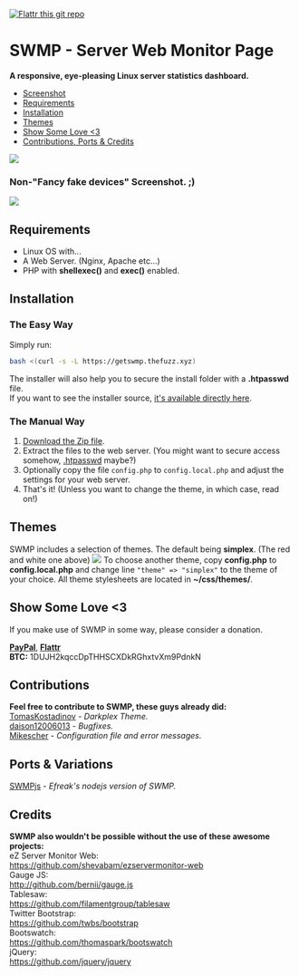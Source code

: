 [![Flattr this git repo](http://api.flattr.com/button/flattr-badge-large.png)](https://flattr.com/submit/auto?user_id=fuzzymannerz&url=https://github.com/fuzzymannerz/swmp&title=SWMP)
# SWMP - Server Web Monitor Page

**A responsive, eye-pleasing Linux server statistics dashboard.**
- [Screenshot](#non-fancy-fake-devices-screenshot-)
- [Requirements](#requirements)
- [Installation](#installation)
- [Themes](#themes)
- [Show Some Love <3](#show-some-love-3)
- [Contributions, Ports & Credits](#contributions)


![](http://i.imgur.com/q8XWluS.png)

### Non-"Fancy fake devices" Screenshot. ;)
![](https://i.imgur.com/zAIBKkd.png)

## Requirements
- Linux OS with...
- A Web Server. (Nginx, Apache etc...)
- PHP with **shellexec()** and **exec()** enabled.

## Installation

### The Easy Way
Simply run:
```bash
bash <(curl -s -L https://getswmp.thefuzz.xyz)
```
The installer will also help you to secure the install folder with a **.htpasswd** file.    
If you want to see the installer source, [it's available directly here](https://getswmp.thefuzz.xyz).

### The Manual Way
1. [Download the Zip file](https://github.com/fuzzymannerz/swmp/archive/master.zip).
2. Extract the files to the web server. (You might want to secure access somehow, [.htpasswd](http://www.htaccesstools.com/htpasswd-generator/) maybe?)
3. Optionally copy the file `config.php` to `config.local.php` and adjust the settings for your web server.
4. That's it! (Unless you want to change the theme, in which case, read on!)

## Themes
SWMP includes a selection of themes. The default being **simplex**. (The red and white one above)
![](http://i.imgur.com/vlw9NyV.png)
To choose another theme, copy **config.php** to **config.local.php** and change line `"theme" => "simplex"` to the theme of your choice. All theme stylesheets are located in **~/css/themes/**.

## Show Some Love <3
If you make use of SWMP in some way, please consider a donation.    

**[PayPal](https://paypal.me/fuzzymannerz)**, **[Flattr](https://flattr.com/submit/auto?user_id=fuzzymannerz&url=https://github.com/fuzzymannerz/swmp&title=SWMP)**    
**BTC:** 1DUJH2kqccDpTHHSCXDkRGhxtvXm9PdnkN

## Contributions
**Feel free to contribute to SWMP, these guys already did:**   
[TomasKostadinov](https://github.com/TomasKostadinov) - _Darkplex Theme._    
[daison12006013](https://github.com/daison12006013) - _Bugfixes._   
[Mikescher](https://github.com/Mikescher) - _Configuration file and error messages._    

## Ports & Variations
[SWMPjs](https://github.com/Efreak/swmpjs) - _Efreak's nodejs version of SWMP._   

## Credits
**SWMP also wouldn't be possible without the use of these awesome projects:**    
eZ Server Monitor Web:    
https://github.com/shevabam/ezservermonitor-web    
Gauge JS:    
http://github.com/bernii/gauge.js   
Tablesaw:    
https://github.com/filamentgroup/tablesaw    
Twitter Bootstrap:    
https://github.com/twbs/bootstrap    
Bootswatch:    
https://github.com/thomaspark/bootswatch    
jQuery:    
https://github.com/jquery/jquery    

